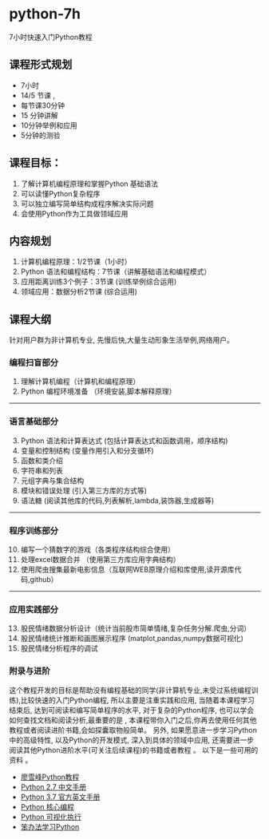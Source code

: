# python-7h
7小时快速入门Python教程

## 课程形式规划
- 7小时 
- 14/5 节课 ,
- 每节课30分钟 
- 15 分钟讲解
- 10分钟举例和应用 
- 5分钟的测验 

## 课程目标：
1.   了解计算机编程原理和掌握Python 基础语法
2.   可以读懂Python复杂程序
3.   可以独立编写简单结构成程序解决实际问题
4.   会使用Python作为工具做领域应用


## 内容规划
1. 计算机编程原理：1/2节课（1小时）
2. Python 语法和编程结构：7节课（讲解基础语法和编程模式）
3. 应用距离训练3个例子：3节课 (训练举例综合运用)
4. 领域应用：数据分析2节课 (综合运用)

## 课程大纲
针对用户群为非计算机专业, 先慢后快,大量生动形象生活举例,网络用户。
### 编程扫盲部分
1.  理解计算机编程（计算机和编程原理）
2.  Python 编程环境准备 （环境安装,脚本解释原理）

------------

### 语言基础部分

3.  Python 语法和计算表达式 (包括计算表达式和函数调用，顺序结构)
4.  变量和控制结构 (变量作用引入和分支循环)
5.  函数和类介绍 
6.  字符串和列表
7.  元组字典与集合结构
8.  模块和错误处理 (引入第三方库的方式等)
9.  语法糖 (阅读其他库的代码,列表解析,lambda,装饰器,生成器等)

------------
### 程序训练部分

10.  编写一个猜数字的游戏（各类程序结构综合使用）
11.  处理excel数据合并 （使用第三方库应用字典结构）
12.  使用爬虫搜集最新电影信息（互联网WEB原理介绍和库使用,读开源库代码,github）

------------
### 应用实践部分

13.  股民情绪数据分析设计（统计当前股市简单情绪,复杂任务分解.爬虫,分词）
14.  股民情绪统计推断和画图展示程序 (matplot,pandas,numpy数据可视化)
15.  股民情绪分析程序的调试


### 附录与进阶

这个教程开发的目标是帮助没有编程基础的同学(非计算机专业,未受过系统编程训练),比较快速的入门Python编程,
所以主要是注重实践和应用, 当随着本课程学习结束后, 达到可阅读和编写简单程序的水平, 对于复杂的Python程序, 也可以学会如何查找文档和阅读分析,最重要的是 , 本课程带你入门之后,你再去使用任何其他教程或者阅读进阶书籍,会如探囊取物般简单。
另外, 如果愿意进一步学习Python 中的高级特性, 以及Python的开发模式, 深入到具体的领域中应用, 还需要进一步阅读其他Python进阶水平(可关注后续课程)的书籍或者教程 。 以下是一些可用的资料 。

* [廖雪峰Python教程][1]
* [Python 2.7 中文手册][2]
* [Python 3.7 官方英文手册][3]
* [Python 核心编程][4]
* [Python 可视化执行][5]
* [笨办法学习Python][6]

[1]: https://www.liaoxuefeng.com/wiki/0014316089557264a6b348958f449949df42a6d3a2e542c000/001431611988455689d4c116b2c4ed6aec000776c00ed52000
[2]: http://www.pythondoc.com/pythontutorial27/index.html
[3]: https://docs.python.org/3.7/tutorial/index.html
[4]: https://book.douban.com/subject/3112503/
[5]: http://pythontutor.com/visualize.html#mode=display
[6]: https://learnpythonthehardway.org/book/


